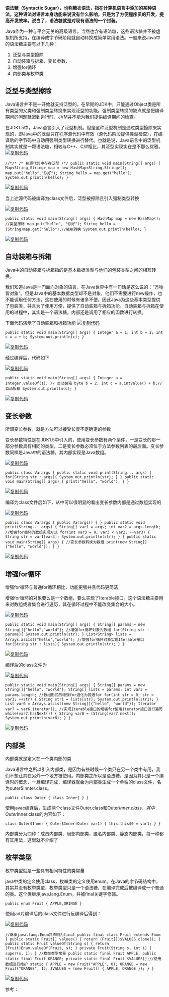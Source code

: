 **语法糖（Syntactic Sugar），也称糖衣语法，指在计算机语言中添加的某种语法，这种语法对语言本身功能来说没有什么影响，只是为了方便程序员的开发，提高开发效率。说白了，语法糖就是对现有语法的一个封装。**

Java作为一种与平台无关的高级语言，当然也含有语法糖，这些语法糖并不被虚拟机所支持，在编译成字节码阶段就自动转换成简单常用语法。一般来说Java中的语法糖主要有以下几种：
1. 泛型与类型擦除
2. 自动装箱与拆箱，变长参数、
3. 增强for循环
4. 内部类与枚举类

## 泛型与类型擦除

Java语言并不是一开始就支持泛型的。在早期的JDK中，只能通过Object类是所有类型的父类和强制类型转换来实现泛型的功能。强制类型转换的缺点就是把编译期间的问题延迟到运行时，JVM并不能为我们提供编译期间的检查。

在JDK1.5中，Java语言引入了泛型机制。但是这种泛型机制是通过类型擦除来实现的，即Java中的泛型只在程序源代码中有效（源代码阶段提供类型检查），在编译后的字节码中自动用强制类型转换进行替代。也就是说，Java语言中的泛型机制其实就是一颗语法糖，相较与C++、C/#相比，其泛型实现实在是不那么优雅。
[![复制代码](https://common.cnblogs.com/images/copycode.gif)]( "复制代码")
```
//*/* /* 在源代码中存在泛型 /*/ public static void main(String[] args) { Map<String,String> map = new HashMap<String,String>(); map.put("hello","你好"); String hello = map.get("hello"); System.out.println(hello); }
```
[![复制代码](https://common.cnblogs.com/images/copycode.gif)]( "复制代码")

当上述源代码被编译为class文件后，泛型被擦除且引入强制类型转换

[![复制代码](https://common.cnblogs.com/images/copycode.gif)]( "复制代码")
```
public static void main(String[] args) { HashMap map = new HashMap(); //类型擦除 map.put("hello", "你好"); String hello = (String)map.get("hello");//强制转换 System.out.println(hello); }
```
[![复制代码](https://common.cnblogs.com/images/copycode.gif)]( "复制代码")

## 自动装箱与拆箱

Java中的自动装箱与拆箱指的是基本数据类型与他们的包装类型之间的相互转换。

我们知道Java是一门面向对象的语言，在Java世界中有一句话是这么说的：“万物皆对象”。但是Java中的基本数据类型却不是对象，他们不需要进行new操作，也不能调用任何方法，这在使用的时候有诸多不便。因此Java为这些基本类型提供了包装类，并且为了使用方便，提供了自动装箱与拆箱功能。自动装箱与拆箱在使用的过程中，其实是一个语法糖，内部还是调用了相应的函数进行转换。

下面代码演示了自动装箱和拆箱功能
[![复制代码](https://common.cnblogs.com/images/copycode.gif)]( "复制代码")
```
public static void main(String[] args) { Integer a = 1; int b = 2; int c = a + b; System.out.println(c); }
```
[![复制代码](https://common.cnblogs.com/images/copycode.gif)]( "复制代码")

经过编译后，代码如下

[![复制代码](https://common.cnblogs.com/images/copycode.gif)]( "复制代码")
```
public static void main(String[] args) { Integer a = Integer.valueOf(1); // 自动装箱 byte b = 2; int c = a.intValue() + b;//自动拆箱 System.out.println(c); }
```
[![复制代码](https://common.cnblogs.com/images/copycode.gif)]( "复制代码")

## 变长参数

所谓变长参数，就是方法可以接受长度不定确定的参数

变长参数特性是在JDK1.5中引入的，使用变长参数有两个条件，一是变长的那一部分参数具有相同的类型，二是变长参数必须位于方法参数列表的最后面。变长参数同样是Java中的语法糖，其内部实现是Java数组。

[![复制代码](https://common.cnblogs.com/images/copycode.gif)]( "复制代码")
```
public class Varargs { public static void print(String... args) { for(String str : args){ System.out.println(str); } } public static void main(String[] args) { print("hello", "world"); } }
```
[![复制代码](https://common.cnblogs.com/images/copycode.gif)]( "复制代码")

编译为class文件后如下，从中可以很明显的看出变长参数内部是通过数组实现的

[![复制代码](https://common.cnblogs.com/images/copycode.gif)]( "复制代码")
```
public class Varargs { public Varargs() { } public static void print(String... args) { String[] var1 = args; int var2 = args.length; //增强for循环的数组实现方式 for(int var3 = 0; var3 < var2; ++var3) { String str = var1[var3]; System.out.println(str); } } public static void main(String[] args) { //变长参数转换为数组 print(new String[]{"hello", "world"}); } }
```
[![复制代码](https://common.cnblogs.com/images/copycode.gif)]( "复制代码")

## 增强for循环

增强for循环与普通for循环相比，功能更强并且代码更简洁

增强for循环的对象要么是一个数组，要么实现了Iterable接口。这个语法糖主要用来对数组或者集合进行遍历，其在循环过程中不能改变集合的大小。

[![复制代码](https://common.cnblogs.com/images/copycode.gif)]( "复制代码")
```
public static void main(String[] args) { String[] params = new String[]{"hello","world"}; //增强for循环对象为数组 for(String str : params){ System.out.println(str); } List<String> lists = Arrays.asList("hello","world"); //增强for循环对象实现Iterable接口 for(String str : lists){ System.out.println(str); } }
```
[![复制代码](https://common.cnblogs.com/images/copycode.gif)]( "复制代码")

编译后的class文件为

[![复制代码](https://common.cnblogs.com/images/copycode.gif)]( "复制代码")
```
public static void main(String[] args) { String[] params = new String[]{"hello", "world"}; String[] lists = params; int var3 = params.length; //数组形式的增强for退化为普通for for(int str = 0; str < var3; ++str) { String str1 = lists[str]; System.out.println(str1); } List var6 = Arrays.asList(new String[]{"hello", "world"}); Iterator var7 = var6.iterator(); //实现Iterable接口的增强for使用iterator接口进行遍历 while(var7.hasNext()) { String var8 = (String)var7.next(); System.out.println(var8); } }
```
[![复制代码](https://common.cnblogs.com/images/copycode.gif)]( "复制代码")

## 内部类

内部类就是定义在一个类内部的类

Java语言中之所以引入内部类，是因为有些时候一个类只在另一个类中有用，我们不想让其在另外一个地方被使用。内部类之所以是语法糖，是因为其只是一个编译时的概念，一旦编译完成，编译器就会为内部类生成一个单独的class文件，名为outer$innter.class。

```
public class Outer { class Inner{ } }
```

使用javac编译后，生成两个class文件Outer.class和Outer$Inner.class，其中Outer$Inner.class的内容如下：

```
class Outer$Inner { Outer$Inner(Outer var1) { this.this$0 = var1; } }
```

内部类分为四种：成员内部类、局部内部类、匿名内部类、静态内部类，每一种都有其用法，这里就不介绍了

## 枚举类型

枚举类型就是一些具有相同特性的类常量

java中类的定义使用class，枚举类的定义使用enum。在Java的字节码结构中，其实并没有枚举类型，枚举类型只是一个语法糖，在编译完成后被编译成一个普通的类。这个类继承java.lang.Enum，并被final关键字修饰。

```
public enum Fruit { APPLE,ORINGE }
```

使用jad对编译后的class文件进行反编译后得到：

[![复制代码](https://common.cnblogs.com/images/copycode.gif)]( "复制代码")
```
//继承java.lang.Enum并声明为final public final class Fruit extends Enum { public static Fruit[] values() { return (Fruit[])$VALUES.clone(); } public static Fruit valueOf(String s) { return (Fruit)Enum.valueOf(Fruit, s); } private Fruit(String s, int i) { super(s, i); } //枚举类型常量 public static final Fruit APPLE; public static final Fruit ORANGE; private static final Fruit $VALUES[];//使用数组进行维护 static { APPLE = new Fruit("APPLE", 0); ORANGE = new Fruit("ORANGE", 1); $VALUES = (new Fruit[] { APPLE, ORANGE }); } }
```
[![复制代码](https://common.cnblogs.com/images/copycode.gif)]( "复制代码")

参考：